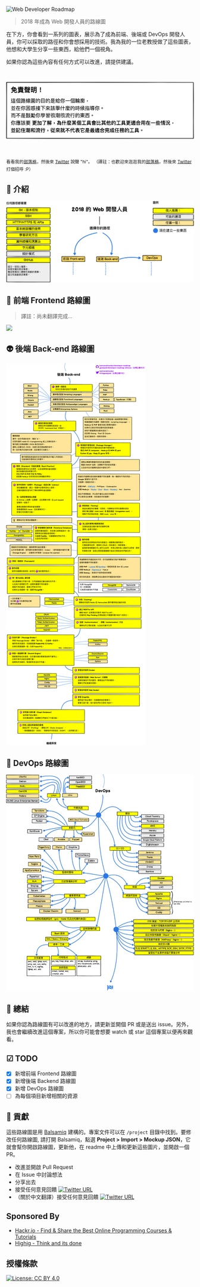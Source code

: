 ![Web Developer Roadmap](https://i.imgur.com/oxsayps.png)

> 2018 年成為 Web 開發人員的路線圖

在下方，你會看到一系列的圖表，展示為了成為前端、後端或 DevOps 開發人員，你可以採取的路徑和你會想採用的技術。我為我的一位老教授做了這些圖表，他想和大學生分享一些東西，給他們一個視角。

如果你認為這些內容有任何方式可以改進，請提供建議。

<br>
<p align="center">
  <img src="./chinese-version/images/disclaimer.png" width="750">
</p>
<br>

<sub>看看我的[部落格](http://kamranahmed.info)，然後來 [Twitter](https://twitter.com/kamranahmedse) 說聲 "hi"。</sub>
<sub>（譯註：也歡迎來逛逛我的[部落格](http://goodjack.blogspot.com/)，然後來 [Twitter](https://twitter.com/littlegoodjack) 打個招呼 :P）</sub>

## 🚀 介紹

![](./chinese-version/images/intro.png)

## 🎨 前端 Frontend 路線圖
> 譯註：尚未翻譯完成...

![](./images/frontend-v2.png)

## 👽 後端 Back-end 路線圖

![](./chinese-version/images/backend.png)

## 👷 DevOps 路線圖

![](./chinese-version/images/devops.png)

## 🚦 總結

如果你認為路線圖有可以改進的地方，請更新並開個 PR 或是送出 issue。另外，我也會繼續改進這個專案，所以你可能會想要 watch 或 star 這個專案以便再來觀看。

## ☑ TODO

- [X] 新增前端 Frontend 路線圖
- [X] 新增後端 Backend 路線圖
- [X] 新增 DevOps 路線圖
- [ ] 為每個項目新增相關的資源

## 👬 貢獻

這些路線圖是用 [Balsamiq](https://balsamiq.com/products/mockups/) 建構的。專案文件可以在 `/project` 目錄中找到。要修改任何路線圖, 請打開 Balsamiq，點選 **Project > Import > Mockup JSON**，它就會幫你開啟路線圖，更新他，在 readme 中上傳和更新這些圖片，並開啟一個 PR。

- 改進並開啟 Pull Request
- 在 Issue 中討論想法
- 分享出去
- 接受任何意見回饋 [![Twitter URL](https://img.shields.io/twitter/url/https/twitter.com/kamranahmedse.svg?style=social&label=Follow%20%40kamranahmedse)](https://twitter.com/kamranahmedse)
- （關於中文翻譯）接受任何意見回饋 [![Twitter URL](https://img.shields.io/twitter/url/https/twitter.com/littlegoodjack.svg?style=social&label=Follow%20@littlegoodjack)](https://twitter.com/littlegoodjack)

## Sponsored By

- [Hackr.io - Find & Share the Best Online Programming Courses & Tutorials](https://hackr.io)
- [Highig - Think and its done](http://highig.com/)

## 授權條款


[![License: CC BY 4.0](https://img.shields.io/badge/License-CC0%201.0-brightgreen.svg?style=flat-square)](https://creativecommons.org/licenses/by/4.0/)
